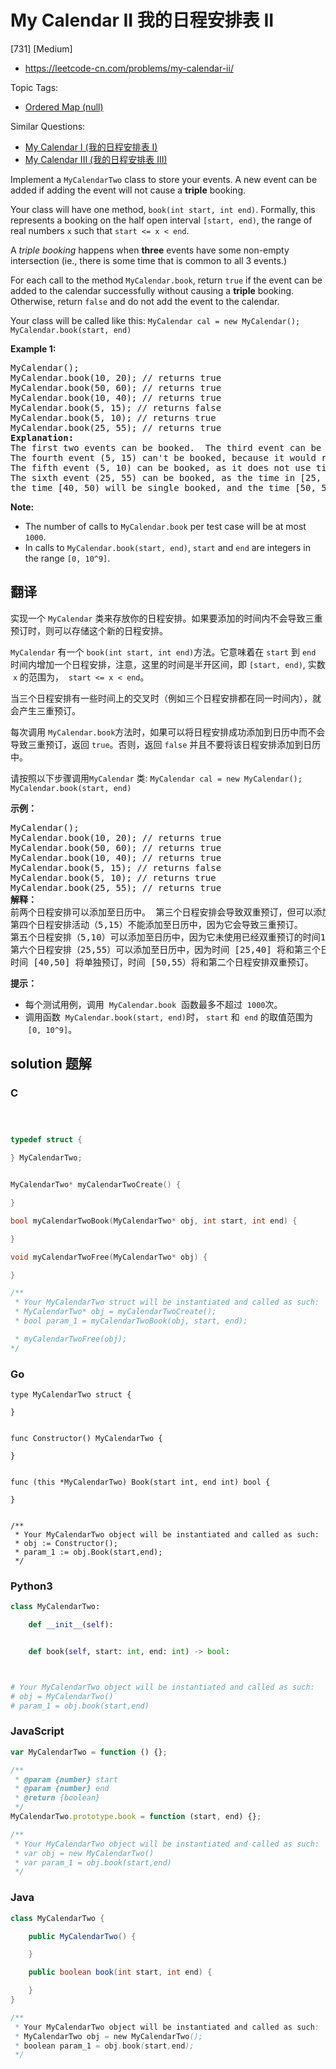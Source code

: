 # My Calendar II 我的日程安排表 II

[731] [Medium]

- https://leetcode-cn.com/problems/my-calendar-ii/

Topic Tags:

- [Ordered Map (null)](https://leetcode-cn.com/tag/ordered-map/)

Similar Questions:

- [My Calendar I (我的日程安排表 I)](https://leetcode-cn.com/problems/my-calendar-i/)
- [My Calendar III (我的日程安排表 III)](https://leetcode-cn.com/problems/my-calendar-iii/)

Implement a `MyCalendarTwo` class to store your events. A new event can be added if adding the event will not cause a **triple** booking.

Your class will have one method, `book(int start, int end)`. Formally, this represents a booking on the half open interval `[start, end)`, the range of real numbers `x` such that `start <= x < end`.

A _triple booking_ happens when **three** events have some non-empty intersection (ie., there is some time that is common to all 3 events.)

For each call to the method `MyCalendar.book`, return `true` if the event can be added to the calendar successfully without causing a **triple** booking. Otherwise, return `false` and do not add the event to the calendar.

Your class will be called like this: `MyCalendar cal = new MyCalendar();` `MyCalendar.book(start, end)`

**Example 1:**

<pre>MyCalendar();
MyCalendar.book(10, 20); // returns true
MyCalendar.book(50, 60); // returns true
MyCalendar.book(10, 40); // returns true
MyCalendar.book(5, 15); // returns false
MyCalendar.book(5, 10); // returns true
MyCalendar.book(25, 55); // returns true
<b>Explanation:</b> 
The first two events can be booked.  The third event can be double booked.
The fourth event (5, 15) can't be booked, because it would result in a triple booking.
The fifth event (5, 10) can be booked, as it does not use time 10 which is already double booked.
The sixth event (25, 55) can be booked, as the time in [25, 40) will be double booked with the third event;
the time [40, 50) will be single booked, and the time [50, 55) will be double booked with the second event.
</pre>

**Note:**

- The number of calls to `MyCalendar.book` per test case will be at most `1000`.
- In calls to `MyCalendar.book(start, end)`, `start` and `end` are integers in the range `[0, 10^9]`.

## 翻译

实现一个 `MyCalendar` 类来存放你的日程安排。如果要添加的时间内不会导致三重预订时，则可以存储这个新的日程安排。

`MyCalendar` 有一个 `book(int start, int end)`方法。它意味着在 `start` 到 `end` 时间内增加一个日程安排，注意，这里的时间是半开区间，即 `[start, end)`, 实数  `x` 的范围为，  `start <= x < end`。

当三个日程安排有一些时间上的交叉时（例如三个日程安排都在同一时间内），就会产生三重预订。

每次调用 `MyCalendar.book`方法时，如果可以将日程安排成功添加到日历中而不会导致三重预订，返回 `true`。否则，返回 `false` 并且不要将该日程安排添加到日历中。

请按照以下步骤调用`MyCalendar` 类: `MyCalendar cal = new MyCalendar();` `MyCalendar.book(start, end)`

**示例：**

<pre>MyCalendar();
MyCalendar.book(10, 20); // returns true
MyCalendar.book(50, 60); // returns true
MyCalendar.book(10, 40); // returns true
MyCalendar.book(5, 15); // returns false
MyCalendar.book(5, 10); // returns true
MyCalendar.book(25, 55); // returns true
<strong>解释：</strong> 
前两个日程安排可以添加至日历中。 第三个日程安排会导致双重预订，但可以添加至日历中。
第四个日程安排活动（5,15）不能添加至日历中，因为它会导致三重预订。
第五个日程安排（5,10）可以添加至日历中，因为它未使用已经双重预订的时间10。
第六个日程安排（25,55）可以添加至日历中，因为时间 [25,40] 将和第三个日程安排双重预订；
时间 [40,50] 将单独预订，时间 [50,55）将和第二个日程安排双重预订。
</pre>

**提示：**

- 每个测试用例，调用  `MyCalendar.book`  函数最多不超过  `1000`次。
- 调用函数  `MyCalendar.book(start, end)`时， `start` 和  `end` 的取值范围为  `[0, 10^9]`。

## solution 题解

### C

```c



typedef struct {

} MyCalendarTwo;


MyCalendarTwo* myCalendarTwoCreate() {

}

bool myCalendarTwoBook(MyCalendarTwo* obj, int start, int end) {

}

void myCalendarTwoFree(MyCalendarTwo* obj) {

}

/**
 * Your MyCalendarTwo struct will be instantiated and called as such:
 * MyCalendarTwo* obj = myCalendarTwoCreate();
 * bool param_1 = myCalendarTwoBook(obj, start, end);

 * myCalendarTwoFree(obj);
*/
```

### Go

```golang
type MyCalendarTwo struct {

}


func Constructor() MyCalendarTwo {

}


func (this *MyCalendarTwo) Book(start int, end int) bool {

}


/**
 * Your MyCalendarTwo object will be instantiated and called as such:
 * obj := Constructor();
 * param_1 := obj.Book(start,end);
 */
```

### Python3

```python
class MyCalendarTwo:

    def __init__(self):


    def book(self, start: int, end: int) -> bool:



# Your MyCalendarTwo object will be instantiated and called as such:
# obj = MyCalendarTwo()
# param_1 = obj.book(start,end)
```

### JavaScript

```javascript
var MyCalendarTwo = function () {};

/**
 * @param {number} start
 * @param {number} end
 * @return {boolean}
 */
MyCalendarTwo.prototype.book = function (start, end) {};

/**
 * Your MyCalendarTwo object will be instantiated and called as such:
 * var obj = new MyCalendarTwo()
 * var param_1 = obj.book(start,end)
 */
```

### Java

```java
class MyCalendarTwo {

    public MyCalendarTwo() {

    }

    public boolean book(int start, int end) {

    }
}

/**
 * Your MyCalendarTwo object will be instantiated and called as such:
 * MyCalendarTwo obj = new MyCalendarTwo();
 * boolean param_1 = obj.book(start,end);
 */
```
